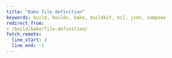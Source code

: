 ```yaml
---
title: "Bake file definition"
keywords: build, buildx, bake, buildkit, hcl, json, compose
redirect_from:
- /build/bake/file-definition/
fetch_remote:
  line_start: 2
  line_end: -1
---
```

